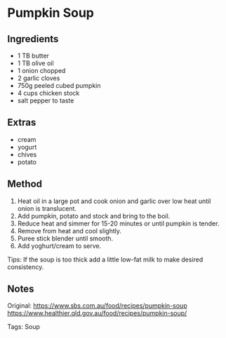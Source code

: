 # Pumpkin Soup

## Ingredients

* 1 TB butter
* 1 TB olive oil
* 1 onion chopped
* 2 garlic cloves
* 750g peeled cubed pumpkin
* 4 cups chicken stock
* salt pepper to taste

## Extras

* cream
* yogurt
* chives
* potato


## Method

1. Heat oil in a large pot and cook onion and garlic over low heat until onion is translucent.
2. Add pumpkin, potato and stock and bring to the boil.
3. Reduce heat and simmer for 15-20 minutes or until pumpkin is tender.
4. Remove from heat and cool slightly.
5. Puree stick blender until smooth.
6. Add yoghurt/cream to serve.

Tips: If the soup is too thick add a little low-fat milk to make desired consistency.

## Notes

Original: https://www.sbs.com.au/food/recipes/pumpkin-soup
https://www.healthier.qld.gov.au/food/recipes/pumpkin-soup/

Tags: Soup
